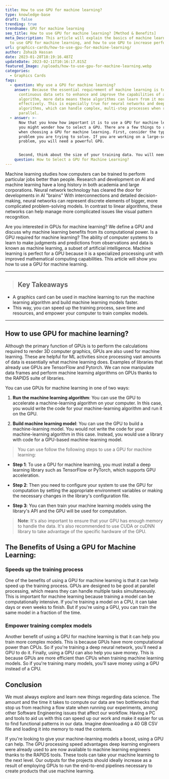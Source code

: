 ```yaml
---
title: How to use GPU for machine learning?
type: knowledge-base
draft: false
trending: true
trendname: GPU for machine learning
seo_title: How to use GPU for machine learning? [Method & Benefits]
meta_Description: This article will explain the basics of machine learning, how
  to use GPU for machine learning, and how to use GPU to increase performance.
url: graphics-cards/how-to-use-gpu-for-machine-learning/
author: Zohaib Hassan
date: 2023-01-28T18:19:16.487Z
updateDate: 2023-02-11T10:16:17.815Z
featured_Image: /uploads/how-to-use-gpu-for-machine-learning.webp
categories:
  - Graphics Cards
faqs:
  - question: Why use a GPU for machine learning?
    answer: Because the essential requirement of machine learning is to input larger
      continuous data sets to enhance and improve the capabilities of an
      algorithm, more data means these algorithms can learn from it more
      effectively. This is especially true for neural networks and deep learning
      algorithms, which can handle complex, multi-step processes when run in
      parallel.
  - answer: >-
      Now that you know how important it is to use a GPU for machine learning,
      you might wonder how to select a GPU. There are a few things to remember
      when choosing a GPU for machine learning. First, consider the type of
      problem you are trying to solve. If you are working on a large-scale
      problem, you will need a powerful GPU.


      Second, think about the size of your training data. You will need a GPU with more memory if you have an extensive training dataset. Finally, consider your budget. GPUs can be expensive, so it is essential to find one that fits your budget.
    question: How to Select a GPU for Machine Learning?
---
```

Machine learning studies how computers can be trained to perform particular jobs better than people. Research and development on AI and machine learning have a long history in both academia and large corporations. Neural network technology has cleared the door for developments in AI "brains" With interconnections and detailed decision-making, neural networks can represent discrete elements of bigger, more complicated problem-solving models. In contrast to linear algorithms, these networks can help manage more complicated issues like visual pattern recognition.

Are you interested in GPUs for machine learning? We define a GPU and discuss why machine learning benefits from its computational power. Is a GPU required for machine learning? The ability of computer systems to learn to make judgments and predictions from observations and data is known as machine learning, a subset of artificial intelligence. Machine learning is perfect for a GPU because it is a specialized processing unit with improved mathematical computing capabilities. This article will show you how to use a GPU for machine learning.

- - -

> ## Key Takeaways

* A graphics card can be used in machine learning to run the machine learning algorithm and build machine learning models faster.
* This way, you can speed up the training process, save time and resources, and empower your computer to train complex models.

- - -

## How to use GPU for machine learning?

Although the primary function of GPUs is to perform the calculations required to render 3D computer graphics, GPUs are also used for machine learning. These are helpful for ML activities since processing vast amounts of data is essentially what machine learning does. Examples of libraries that already use GPUs are TensorFlow and Pytorch. We can now manipulate data frames and perform machine learning algorithms on GPUs thanks to the RAPIDS suite of libraries.

You can use GPUs for machine learning in one of two ways:

1. **Run the machine learning algorithm**: You can use the GPU to accelerate a machine-learning algorithm on your computer. In this case, you would write the code for your machine-learning algorithm and run it on the GPU.


2. **Build machine learning model**: You can use the GPU to build a machine-learning model. You would not write the code for your machine-learning algorithm in this case. Instead, you would use a library with code for a GPU-based machine-learning model.

> You can use follow the following steps to use a GPU for machine learning:

* **Step 1**: To use a GPU for machine learning, you must install a deep learning library such as TensorFlow or PyTorch, which supports GPU acceleration.


* **Step 2**: Then you need to configure your system to use the GPU for computation by setting the appropriate environment variables or making the necessary changes in the library's configuration file.


* **Step 3**: You can then train your machine learning models using the library's API and the GPU will be used for computation.

> **Note**: It's also important to ensure that your GPU has enough memory to handle the data. It's also recommended to use CUDA or cuDNN library to take advantage of the specific hardware of the GPU.

## The Benefits of Using a GPU for Machine Learning:

### Speeds up the training process

One of the benefits of using a GPU for machine learning is that it can help speed up the training process. GPUs are designed to be good at parallel processing, which means they can handle multiple tasks simultaneously. This is important for machine learning because training a model can be computationally intensive. If you're training a model on a CPU, it can take days or even weeks to finish. But if you're using a GPU, you can train the same model in a fraction of the time.

### Empower training complex models

Another benefit of using a GPU for machine learning is that it can help you train more complex models. This is because GPUs have more computational power than CPUs. So if you're training a deep neural network, you'll need a GPU to do it. Finally, using a GPU can also help you save money. This is because GPUs are more efficient than CPUs when training machine learning models. So if you're training many models, you'll save money using a GPU instead of a CPU.

## Conclusion

We must always explore and learn new things regarding data science. The amount and the time it takes to compute our data are two bottlenecks that stop us from reaching a flow state when running our experiments, among other Software Engineering issues that affect our workflow. Having a PC and tools to aid us with this can speed up our work and make it easier for us to find functional patterns in our data. Imagine downloading a 40 GB CSV file and loading it into memory to read the contents.

If you're looking to give your machine-learning models a boost, using a GPU can help. The GPU processing speed advantages deep learning engineers were already used to are now available to machine learning engineers thanks to the RAPIDS tools. These tools can take your machine learning to the next level. Our outputs for the projects should ideally increase as a result of employing GPUs to run the end-to-end pipelines necessary to create products that use machine learning.